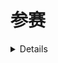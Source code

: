 
# 参赛
<details>
  
![image](https://github.com/lanwu5/lantz.github.io/assets/42904565/579fe394-4ba5-47cb-a7e2-267437230694)

</details>
